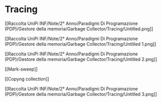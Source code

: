 # Tracing

[[Raccolta UniPi INF/Note/2° Anno/Paradigmi Di Programazione (PDP)/Gestore della memoria/Garbage Collector/Tracing/Untitled.png]]

[[Raccolta UniPi INF/Note/2° Anno/Paradigmi Di Programazione (PDP)/Gestore della memoria/Garbage Collector/Tracing/Untitled 1.png]]

[[Raccolta UniPi INF/Note/2° Anno/Paradigmi Di Programazione (PDP)/Gestore della memoria/Garbage Collector/Tracing/Untitled 2.png]]

[[Mark-sweep]]

[[Copyng collection]]

[[Raccolta UniPi INF/Note/2° Anno/Paradigmi Di Programazione (PDP)/Gestore della memoria/Garbage Collector/Tracing/Untitled 3.png]]

